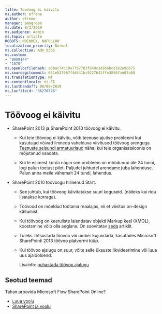 ```yaml
---
title: Töövoog ei käivitu
ms.author: efrene
author: efrene
manager: pamgreen
ms.date: 8/2/2019
ms.audience: Admin
ms.topic: article
ROBOTS: NOINDEX, NOFOLLOW
localization_priority: Normal
ms.collection: Adm_O365
ms.custom:
- "9000144"
- "1670"
ms.openlocfilehash: a3bac74c19a77b7703f948c1d8b6bcd182e9b075
ms.sourcegitcommit: 631e527967f4d641bc9227642ffe38967ae87a00
ms.translationtype: MT
ms.contentlocale: et-EE
ms.lasthandoff: 08/09/2019
ms.locfileid: "36270776"
---
```

# <a name="workflow-is-not-starting"></a>Töövoog ei käivitu

- SharePoint 2013 ja SharePoint 2010 töövoog ei käivitu.

    - Kui teie töövoog ei käivitu, võib teenuse ajutise probleemi kui kasutajad võivad ilmneda vahelduva viivitused töövoog arenguga. [Teenuste seisundi armatuurlaud](https:/admin.microsoft.com/AdminPortal/Home#/servicehealth) näha, kui teie organisatsioonis on mõjutanud vaadata.

    - Kui te esimest korda nägin see probleem on möödunud üle 24 tunni, logi palun toetust pilet. Paljudel juhtudel arendame juba lahenduse. Palun anna meile vähemalt 24 tundi, lahendus.

- SharePoint 2010 töövoogu hilinenud Start.

    - See juhtub, kui töövoog käivitatakse suuri koguseid. (näiteks kui ridu lisatakse korraga).

    - Töövood on mõeldud töötama reaalajas, nii et viivitus on-design käitumist.

   -  Kui töövoog on keeruliste laiendatav objekti Markup keel (XMOL), koostamine võib olla aeglane. On soovitatav [seda](https://support.microsoft.com/en-us/kb/3043697) artiklit.

    - Tuleks lihtsustada töövoo või ümber kujundada, kasutades Microsoft SharePointi 2013 töövoo platvormi tüüp.

    - Kui töövoo ajalugu on suur, võite selle üksuste likvideerimine või luua uus ajalooloend.

        Lisainfo: [puhastada töövoo ajalugu](https://blogs.technet.microsoft.com/marj/2015/08/07/sharepoint-2010-workflows-best-practice-purge-workflow-history-list-items/)


## <a name="related-topics"></a>Seotud teemad
Tahan proovida Microsoft Flow SharePoint Online?
- [Luua voolu](https://support.office.com/article/Create-a-flow-for-a-list-or-library-in-SharePoint-Online-or-OneDrive-for-Business-a9c3e03b-0654-46af-a254-20252e580d01) 
- [SharePoint ja voolu](https://flow.microsoft.com/blog/sharepoint-and-flow/) 


